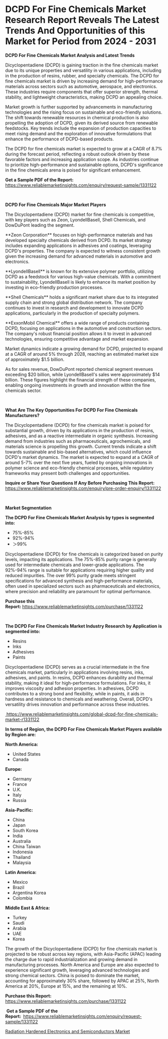 <p><h1>DCPD For Fine Chemicals Market Research Report Reveals The Latest Trends And Opportunities of this Market for Period from 2024 - 2031</h1></p><p><strong>DCPD For Fine Chemicals Market Analysis and Latest Trends</strong></p>
<p><p>Dicyclopentadiene (DCPD) is gaining traction in the fine chemicals market due to its unique properties and versatility in various applications, including in the production of resins, rubber, and specialty chemicals. The DCPD for fine chemicals market is driven by increasing demand for high-performance materials across sectors such as automotive, aerospace, and electronics. These industries require components that offer superior strength, thermal stability, and lightweight characteristics, making DCPD an appealing choice.</p><p>Market growth is further supported by advancements in manufacturing technologies and the rising focus on sustainable and eco-friendly solutions. The shift towards renewable resources in chemical production is also propelling the adoption of DCPD, given its derived source from renewable feedstocks. Key trends include the expansion of production capacities to meet rising demand and the exploration of innovative formulations that enhance the performance of DCPD-based products.</p><p>The DCPD for fine chemicals market is expected to grow at a CAGR of 8.7% during the forecast period, reflecting a robust outlook driven by these favorable factors and increasing application scope. As industries continue to prioritize high-performance and sustainable options, DCPD's significance in the fine chemicals arena is poised for significant enhancement.</p></p>
<p><strong>Get a Sample PDF of the Report:&nbsp;</strong> <a href="https://www.reliablemarketinsights.com/enquiry/request-sample/1331122?utm_campaign=2010&utm_medium=2&utm_source=Github&utm_content=ia&utm_term=31122024&utm_id=dcpd-for-fine-chemicals">https://www.reliablemarketinsights.com/enquiry/request-sample/1331122</a></p>
<p>&nbsp;</p>
<p><strong>DCPD For Fine Chemicals Major Market Players</strong></p>
<p><p>The Dicyclopentadiene (DCPD) market for fine chemicals is competitive, with key players such as Zeon, LyondellBasell, Shell Chemicals, and DowDuPont leading the segment. </p><p>**Zeon Corporation** focuses on high-performance materials and has developed specialty chemicals derived from DCPD. Its market strategy includes expanding applications in adhesives and coatings, leveraging DCPD's properties. The company is expected to witness consistent growth given the increasing demand for advanced materials in automotive and electronics.</p><p>**LyondellBasell** is known for its extensive polymer portfolio, utilizing DCPD as a feedstock for various high-value chemicals. With a commitment to sustainability, LyondellBasell is likely to enhance its market position by investing in eco-friendly production processes.</p><p>**Shell Chemicals** holds a significant market share due to its integrated supply chain and strong global distribution network. The company continues to invest in research and development to innovate DCPD applications, particularly in the production of specialty polymers. </p><p>**ExxonMobil Chemical** offers a wide range of products containing DCPD, focusing on applications in the automotive and construction sectors. The company's robust financial position allows it to invest in advanced technologies, ensuring competitive advantage and market expansion.</p><p>Market dynamics indicate a growing demand for DCPD, projected to expand at a CAGR of around 5% through 2028, reaching an estimated market size of approximately $1.5 billion. </p><p>As for sales revenue, DowDuPont reported chemical segment revenues exceeding $20 billion, while LyondellBasell's sales were approximately $14 billion. These figures highlight the financial strength of these companies, enabling ongoing investments in growth and innovation within the fine chemicals sector.</p></p>
<p>&nbsp;</p>
<p><strong>What Are The Key Opportunities For DCPD For Fine Chemicals Manufacturers?</strong></p>
<p><p>The Dicyclopentadiene (DCPD) for fine chemicals market is poised for substantial growth, driven by its applications in the production of resins, adhesives, and as a reactive intermediate in organic synthesis. Increasing demand from industries such as pharmaceuticals, agrochemicals, and materials science is propelling this growth. Current trends indicate a shift towards sustainable and bio-based alternatives, which could influence DCPD's market dynamics. The market is expected to expand at a CAGR of around 5-7% over the next five years, fueled by ongoing innovations in polymer science and eco-friendly chemical processes, while regulatory frameworks may present both challenges and opportunities.</p></p>
<p><strong>Inquire or Share Your Questions If Any Before Purchasing This Report:</strong> <a href="https://www.reliablemarketinsights.com/enquiry/pre-order-enquiry/1331122?utm_campaign=2010&utm_medium=2&utm_source=Github&utm_content=ia&utm_term=31122024&utm_id=dcpd-for-fine-chemicals">https://www.reliablemarketinsights.com/enquiry/pre-order-enquiry/1331122</a></p>
<p>&nbsp;</p>
<p><strong>Market Segmentation</strong></p>
<p><strong>The DCPD For Fine Chemicals Market Analysis by types is segmented into:</strong></p>
<p><ul><li>75%-85%</li><li>92%-94%</li><li>＞99%</li></ul></p>
<p><p>Dicyclopentadiene (DCPD) for fine chemicals is categorized based on purity levels, impacting its applications. The 75%-85% purity range is generally used for intermediate chemicals and lower-grade applications. The 92%-94% range is suitable for applications requiring higher quality and reduced impurities. The over 99% purity grade meets stringent specifications for advanced synthesis and high-performance materials, often used in specialized sectors such as pharmaceuticals and electronics, where precision and reliability are paramount for optimal performance.</p></p>
<p><strong>Purchase this Report:&nbsp;</strong><a href="https://www.reliablemarketinsights.com/purchase/1331122?utm_campaign=2010&utm_medium=2&utm_source=Github&utm_content=ia&utm_term=31122024&utm_id=dcpd-for-fine-chemicals">https://www.reliablemarketinsights.com/purchase/1331122</a></p>
<p>&nbsp;</p>
<p><strong>The DCPD For Fine Chemicals Market Industry Research by Application is segmented into:</strong></p>
<p><ul><li>Resins</li><li>Inks</li><li>Adhesives</li><li>Paints</li></ul></p>
<p><p>Dicyclopentadiene (DCPD) serves as a crucial intermediate in the fine chemicals market, particularly in applications involving resins, inks, adhesives, and paints. In resins, DCPD enhances durability and thermal stability, making it ideal for high-performance formulations. For inks, it improves viscosity and adhesion properties. In adhesives, DCPD contributes to a strong bond and flexibility, while in paints, it aids in hardness and resistance to chemicals and weathering. Overall, DCPD's versatility drives innovation and performance across these industries.</p></p>
<p><a href="https://www.reliablemarketinsights.com/global-dcpd-for-fine-chemicals-market-r1331122?utm_campaign=2010&utm_medium=2&utm_source=Github&utm_content=ia&utm_term=31122024&utm_id=dcpd-for-fine-chemicals">&nbsp;https://www.reliablemarketinsights.com/global-dcpd-for-fine-chemicals-market-r1331122</a></p>
<p><strong>In terms of Region, the DCPD For Fine Chemicals Market Players available by Region are:</strong></p>
<p>
    <p> <strong> North America: </strong>
        <ul>
            <li>United States</li>
            <li>Canada</li>
        </ul>
        </p> 
    <p> <strong> Europe: </strong>
        <ul>
            <li>Germany</li>
            <li>France</li>
            <li>U.K.</li>
            <li>Italy</li>
            <li>Russia</li>
        </ul>
        </p> 
    <p> <strong> Asia-Pacific: </strong>
        <ul>
            <li>China</li>
            <li>Japan</li>
            <li>South Korea</li>
            <li>India</li>
            <li>Australia</li>
            <li>China Taiwan</li>
            <li>Indonesia</li>
            <li>Thailand</li>
            <li>Malaysia</li>
        </ul>
        </p> 
    <p> <strong> Latin America: </strong>
        <ul>
            <li>Mexico</li>
            <li>Brazil</li>
            <li>Argentina Korea</li>
            <li>Colombia</li>
        </ul>
        </p> 
    <p> <strong> Middle East & Africa: </strong>
        <ul>
            <li>Turkey</li>
            <li>Saudi</li>
            <li>Arabia</li>
            <li>UAE</li>
            <li>Korea</li>
        </ul>
    </p>
    </p>
<p><p>The growth of the Dicyclopentadiene (DCPD) for fine chemicals market is projected to be robust across key regions, with Asia-Pacific (APAC) leading the charge due to rapid industrialization and growing demand in manufacturing processes. North America and Europe are also expected to experience significant growth, leveraging advanced technologies and strong chemical sectors. China is poised to dominate the market, accounting for approximately 30% share, followed by APAC at 25%, North America at 20%, Europe at 15%, and the remaining at 10%.</p></p>
<p><strong>Purchase this Report: </strong><a href="https://www.reliablemarketinsights.com/purchase/1331122?utm_campaign=2010&utm_medium=2&utm_source=Github&utm_content=ia&utm_term=31122024&utm_id=dcpd-for-fine-chemicals">https://www.reliablemarketinsights.com/purchase/1331122</a></p>
<p>&nbsp;<strong>Get a Sample PDF of the Report:&nbsp;&nbsp;</strong><a href="https://www.reliablemarketinsights.com/enquiry/request-sample/1331122?utm_campaign=2010&utm_medium=2&utm_source=Github&utm_content=ia&utm_term=31122024&utm_id=dcpd-for-fine-chemicals">https://www.reliablemarketinsights.com/enquiry/request-sample/1331122</a></p>
<p><strong></strong></p>
<p><p><a href="https://github.com/mahnoor2003/Market-Research-Report-List-6/blob/main/radiation-hardened-electronics-and-semiconductors-market.md?utm_campaign=2010&utm_medium=2&utm_source=Github&utm_content=ia&utm_term=31122024&utm_id=dcpd-for-fine-chemicals">Radiation Hardened Electronics and Semiconductors Market</a></p></p>